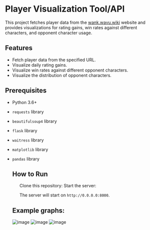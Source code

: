 

<body>
    <h1>Player Visualization Tool/API</h1>
    <p>This project fetches player data from the <a href="https://wank.wavu.wiki">wank.wavu.wiki</a> website and provides visualizations for rating gains, win rates against different characters, and opponent character usage.</p>

## Features

- Fetch player data from the specified URL.
- Visualize daily rating gains.
- Visualize win rates against different opponent characters.
- Visualize the distribution of opponent characters.

## Prerequisites

- Python 3.6+
- `requests` library
- `beautifulsoup4` library
- `flask` library
- `waitress` library
- `matplotlib` library
- `pandas` library


  <h2>How to Run</h2>
  <ol>
     Clone this repository:
     Start the server:
     <p>The server will start on <code>http://0.0.0.0:8000</code>.</p>
  </ol>

  </body>

  <h2>Example graphs:</h2>
  
  ![image](https://github.com/Zigdiz/tekken-visualizer/assets/35729336/98aea1db-43f5-441f-ae64-ed15ce399874)
  ![image](https://github.com/Zigdiz/tekken-visualizer/assets/35729336/b2445a3e-6df1-42b1-b257-7ade0e2b7842)
  ![image](https://github.com/Zigdiz/tekken-visualizer/assets/35729336/3be07029-0b04-4352-90ab-049799eaa113)



